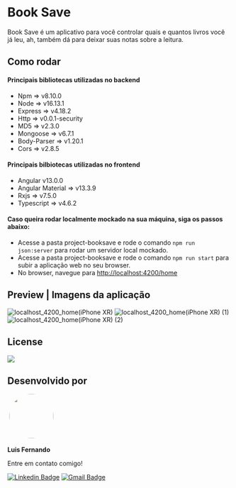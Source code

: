 # Book Save

Book Save é um aplicativo para você controlar quais e quantos livros você já leu, ah, também dá para deixar suas notas sobre a leitura.

## Como rodar

#### Principais bibliotecas utilizadas no backend
- Npm => v8.10.0
- Node => v16.13.1
- Express => v4.18.2
- Http => v0.0.1-security
- MD5 => v2.3.0
- Mongoose => v6.7.1
- Body-Parser => v1.20.1
- Cors => v2.8.5

#### Principais bilbiotecas utilizadas no frontend
- Angular v13.0.0
- Angular Material => v13.3.9
- Rxjs => v7.5.0
- Typescript => v4.6.2

#### Caso queira rodar localmente mockado na sua máquina, siga os passos abaixo:
- Acesse a pasta project-booksave e rode o comando ``npm run json:server`` para rodar um servidor local mockado.
- Acesse a pasta project-booksave e rode o comando ``npm run start`` para subir a aplicação web no seu browser.
- No browser, navegue para <a href="http://localhost:4200/home">http://localhost:4200/home</a>

## Preview | Imagens da aplicação
![localhost_4200_home(iPhone XR)](https://user-images.githubusercontent.com/67171626/197795193-9a33c238-6b66-4343-ad1a-c826f5cadbca.png)
![localhost_4200_home(iPhone XR) (1)](https://user-images.githubusercontent.com/67171626/197796732-4a649d65-8c18-4002-9e6f-d4fe94dd8629.png)
![localhost_4200_home(iPhone XR) (2)](https://user-images.githubusercontent.com/67171626/197796900-2d3cf14d-03e6-4c3c-8c03-80daa4148342.png)

## License
<img src="https://img.shields.io/github/license/luisfernandodass/book-save"/>

## Desenvolvido por
 <img style="border-radius: 50%;" src="https://avatars.githubusercontent.com/u/67171626?s=460&u=609fc063322b859752a5675bd4e17657e650a389&v=4" width="100px;" alt=""/>  

<b>Luis Fernando</b>  

Entre em contato comigo!

[![Linkedin Badge](https://img.shields.io/badge/-Luis-blue?style=flat-square&logo=Linkedin&logoColor=white&link=https://www.linkedin.com/in/luisfernando/)](https://www.linkedin.com/in/luisfernando/) [![Gmail Badge](https://img.shields.io/badge/-luisfernandodass@gmail.com-c14438?style=flat-square&logo=Gmail&logoColor=white&link=mailto:luisfernandodass@gmail.com)](mailto:luisfernandodass@gmail.com)
